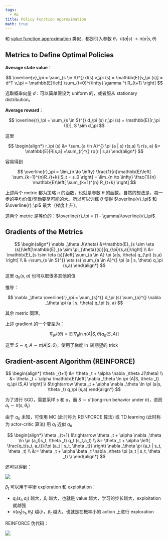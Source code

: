 ```yaml
---
tags:
  - RL
title: Policy Function Approximation
math: true
---
```


和 [value function approximation](Value-Function-Approximation.md) 类似，都是引入参数 $\theta$，$\pi (a | s) \rightarrow \pi (a | s, \theta)$

## Metrics to Define Optimal Policies

**Average state value**：

$$
\overline{v}_\pi  = \sum_{s \in S}^{} d(s) v_\pi (s) = \mathbb{E}[v_\pi (s)] = d^T v_\pi = \mathbb{E}\left[ \sum_{t=0}^{\infty} \gamma ^t R_{t+1} \right]
$$

选取概率向量 $d$：可以简单假设为 uniform 的，或者服从 stationary distribution。

**Average reward**：

$$
\overline{r}_\pi = \sum_{s \in S}^{} d_\pi (s) r_\pi (s) = \mathbb{E}[r_\pi (S)], S \sim d_\pi
$$

这里

$$
\begin{align*}
    r_\pi (s) &= \sum_{a \in A}^{} \pi (a | s) r(s,a) \\
    r(s, a) &= \mathbb{E}[R|s,a] =\sum_{r}^{} rp(r | s,a)
\end{align*} 
$$

容易得到

$$
\overline{r}_\pi = \lim_{n \to \infty} \frac{1}{n}\mathbb{E}\left[ \sum_{k=1}^{n}R_{t+k}|S_t = s_0 \right] = \lim_{n \to \infty} \frac{1}{n} \mathbb{E}\left[ \sum_{k=1}^{n} R_{t+k} \right]
$$

上述两个 metric 都为策略 $\pi$ 的函数，也就是参数 $\theta$ 的函数。自然的想法是，每一步的平均价值/奖励要尽可能的大。所以可以训练 $\theta$ 使得 $\overline{v}_\pi$ 和 $\overline{r}_\pi$ 最大（梯度上升）。

这两个 metric 是等价的：$\overline{r}_\pi = (1 - \gamma)\overline{v}_\pi$

## Gradients of the Metrics

$$
\begin{align*}
\nabla _\theta J(\theta) &=\mathbb{E}_{s \sim \eta (s)}\left[\mathbb{E}_{a \sim \pi_{\theta}(s)}[q_{\pi}(s,a)]\right] \\
&= \mathbb{E}_{s \sim \eta (s)}\left[ \sum_{a \in A} \pi (a|s, \theta) q_{\pi} (s,a) \right] \\ &
=\sum_{s \in S}^{} \eta (s) \sum_{a \in A}^{} \pi (a | s, \theta) q_\pi (s,a)
\end{align*}
$$

这里 $q_{\pi } (s,a)$ 也可以取很多其他的值

推导：

$$
\nabla _\theta \overline{r}_\pi = \sum_{s}^{} d_\pi (s) \sum_{a}^{} \nabla _\theta \pi (a | s, \theta) q_\pi (s, a)
$$

其余 metric 同理。

上述 gradient 的一个变型为：

$$
\nabla _\theta J(\theta) = \mathbb{E}\left[ \nabla _\theta \ln \pi (A|S, \theta) q_\pi (S,A) \right]
$$

这里 $S \sim \eta, A \sim \pi (A|S, \theta)$，使用了梯度 $\ln$ 转期望的 trick

## Gradient-ascent Algorithm (REINFORCE)

$$
\begin{align*}
    \theta _{t+1} &= \theta _t + \alpha \nabla _\theta J(\theta) \\
    &= \theta _t + \alpha \mathbb{E}\left[ \nabla _\theta \ln \pi (A|S, \theta _t) q_\pi (S,A) \right] \\
    &\rightarrow \theta _t + \alpha \nabla _\theta \ln \pi (a|s, \theta _t) q_\pi (s,a)
\end{align*} 
$$

为了进行 SGD，需要采样 $s$ 和 $a$，而 $S \sim d$ (long-run behavior under $\pi$)，进而 $a_t \sim \pi (s, \theta_t)$

由于 $q_\pi$ 未知，可使用 MC (此时称为 REINFORCE 算法) 或 TD learning (此时称为 actor-critic 算法) 用 $q_t$ 近似 $q_\pi$

$$
\begin{align*}
    \theta _{t+1} &\rightarrow \theta _t + \alpha \nabla _\theta \ln \pi (a_t|s_t, \theta _t) q_t (s_t,a_t) \\
    &= \theta _t + \alpha \left( \frac{q_t(s_t, a_t)}{\pi (a_t | s_t, \theta _t)} \right) \nabla _\theta \pi (a_t | s_t, \theta _t) \\
    &:= \theta _t + \alpha \beta _t \nabla _\theta \pi (a_t | s_t, \theta _t) \\
\end{align*} 
$$

还可以得到：

![](https://cdn.jsdelivr.net/gh/KinnariyaMamaTanha/Images@main/202409120843359.png)

$\beta_t$ 可以用于平衡 exploration 和 exploitation：

- $q_t(s_t, a_t)$ 越大，$\beta _t$ 越大，也就是 value 越大，学习的步长越大，exploitation 就越强
- $\pi (a_t | s_t, \theta_t)$ 越小，$\beta _t$ 越大，也就是在概率小的 action 上进行 exploration

REINFORCE 伪代码：

![](https://cdn.jsdelivr.net/gh/KinnariyaMamaTanha/Images@main/202409120850359.png)
